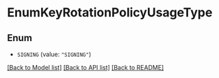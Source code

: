 # EnumKeyRotationPolicyUsageType

## Enum


* `SIGNING` (value: `"SIGNING"`)


[[Back to Model list]](../README.md#documentation-for-models) [[Back to API list]](../README.md#documentation-for-api-endpoints) [[Back to README]](../README.md)



